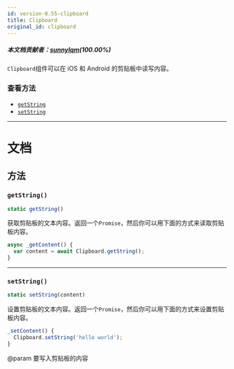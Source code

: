 ```yaml
---
id: version-0.55-clipboard
title: Clipboard
original_id: clipboard
---
```

##### 本文档贡献者：[sunnylqm](https://github.com/search?q=sunnylqm%40qq.com+in%3Aemail&type=Users)(100.00%)

`Clipboard`组件可以在 iOS 和 Android 的剪贴板中读写内容。

### 查看方法

* [`getString`](clipboard.md#getstring)
* [`setString`](clipboard.md#setstring)

---

# 文档

## 方法

### `getString()`

```javascript
static getString()
```

获取剪贴板的文本内容。返回一个`Promise`，然后你可以用下面的方式来读取剪贴板内容。

```javascript
async _getContent() {
  var content = await Clipboard.getString();
}
```

---

### `setString()`

```javascript
static setString(content)
```

设置剪贴板的文本内容。返回一个`Promise`，然后你可以用下面的方式来设置剪贴板内容。

```javascript
_setContent() {
  Clipboard.setString('hello world');
}
```

@param 要写入剪贴板的内容
